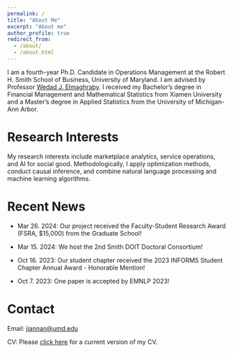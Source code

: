 ```yaml
---
permalink: /
title: "About Me"
excerpt: "About me"
author_profile: true
redirect_from: 
  - /about/
  - /about.html
---
```


I am a fourth-year Ph.D. Candidate in Operations Management at the Robert H. Smith School of Business, University of Maryland. I am advised by Professor [Wedad J. Elmaghraby](https://www.rhsmith.umd.edu/directory/wedad-j-elmaghraby). I received my Bachelor’s degree in Financial Management and Mathematical Statistics from Xiamen University and a Master’s degree in Applied Statistics from the University of Michigan-Ann Arbor. 

Research Interests
======
My research interests include marketplace analytics, service operations, and AI for social good. Methodologically, I apply optimization methods, conduct causal inference, and combine natural language processing and machine learning algorithms. 

Recent News
======

* Mar 26. 2024: Our project received the Faculty-Student Research Award (FSRA, $15,000) from the Graduate School!

* Mar 15. 2024: We host the 2nd Smith DOIT Doctoral Consortium!

* Oct 16. 2023: Our student chapter received the 2023 INFORMS Student Chapter Annual Award - Honorable Mention!

* Oct 7. 2023: One paper is accepted by EMNLP 2023!

<!-- * Oct 16. 2023: I presented my paper at INFORMS 2023, Phenoix, AZ.


* Sept 7. 2023: I attended 2023 Purdue Operations Symposium. 

* Sept 6. 2023: I passed my comprehensive exam!

* Aug 28. 2023: I received a Jacob K. Goldhaber Travel Grant from the Graduate School to attend INFORMS 2023.

* June 11. 2023: I attended the Behavioral Operations Management Summer Institute hosted by Harvard Business School.

* May 24. 2023: I presented my paper at POMS Conference Florida Orlando, 2023.

* April 25. 2023: Our student chapter application was approved by INFORMS!

* Feb 17. 2023: I organized 1st Smith DOIT Doctoral Consortium.

* Aug 26. 2022: I gave a poster presentation at YinzOR 2022 held by Carnegie Mellon University! -->

Contact
======
Email: [jiannan@umd.edu](mailto:jiannan@umd.edu)

CV: Please [click here](https://www.dropbox.com/scl/fi/lw7w6ev6o15zbfugvtmfh/Jiannan_CV_October-2024.pdf?rlkey=o12eouw1fal7z5k3harmy5t6r&st=f6nnxp5i&dl=0) for a current version of my CV.